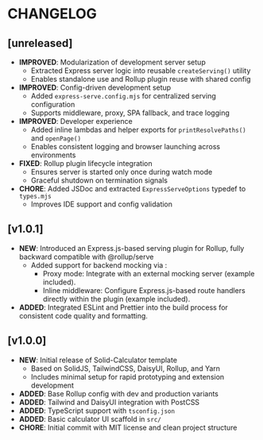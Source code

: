 # CHANGELOG

## [unreleased]

- **IMPROVED**: Modularization of development server setup
  - Extracted Express server logic into reusable `createServing()` utility
  - Enables standalone use and Rollup plugin reuse with shared config
- **IMPROVED**: Config-driven development setup
  - Added `express-serve.config.mjs` for centralized serving configuration
  - Supports middleware, proxy, SPA fallback, and trace logging
- **IMPROVED**: Developer experience
  - Added inline lambdas and helper exports for `printResolvePaths()` and `openPage()`
  - Enables consistent logging and browser launching across environments
- **FIXED**: Rollup plugin lifecycle integration
  - Ensures server is started only once during watch mode
  - Graceful shutdown on termination signals
- **CHORE**: Added JSDoc and extracted `ExpressServeOptions` typedef to `types.mjs`
  - Improves IDE support and config validation

## [v1.0.1]

- **NEW**: Introduced an Express.js-based serving plugin for Rollup, fully backward compatible with @rollup/serve
  - Added support for backend mocking via :
    - Proxy mode: Integrate with an external mocking server (example included).
    - Inline middleware: Configure Express.js-based route handlers directly within the plugin (example included).
- **ADDED**: Integrated ESLint and Prettier into the build process for consistent code quality and formatting.

## [v1.0.0]

- **NEW**: Initial release of Solid-Calculator template
  - Based on SolidJS, TailwindCSS, DaisyUI, Rollup, and Yarn
  - Includes minimal setup for rapid prototyping and extension development
- **ADDED**: Base Rollup config with dev and production variants
- **ADDED**: Tailwind and DaisyUI integration with PostCSS
- **ADDED**: TypeScript support with `tsconfig.json`
- **ADDED**: Basic calculator UI scaffold in `src/`
- **CHORE**: Initial commit with MIT license and clean project structure
